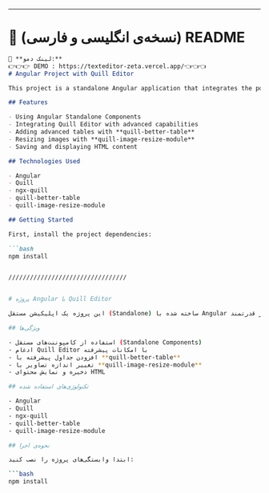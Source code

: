 
---

# 📄   (نسخه‌ی انگلیسی و فارسی) README

```markdown
🔗 **لینک دمو:**  
👉👉👉 DEMO : https://texteditor-zeta.vercel.app/👈👈👈
# Angular Project with Quill Editor

This project is a standalone Angular application that integrates the powerful **Quill Editor** with **Better Table** and **Image Resize** modules for advanced rich text editing.

## Features

- Using Angular Standalone Components
- Integrating Quill Editor with advanced capabilities
- Adding advanced tables with **quill-better-table**
- Resizing images with **quill-image-resize-module**
- Saving and displaying HTML content

## Technologies Used

- Angular
- Quill
- ngx-quill
- quill-better-table
- quill-image-resize-module

## Getting Started

First, install the project dependencies:

```bash
npm install


/////////////////////////////////


# پروژه Angular با Quill Editor

این پروژه یک اپلیکیشن مستقل (Standalone) ساخته شده با Angular است که ویرایشگر قدرتمند **Quill** را همراه با ماژول‌های **Better Table** و **Image Resize** برای ویرایش پیشرفته متن پیاده‌سازی می‌کند.

## ویژگی‌ها

- استفاده از کامپوننت‌های مستقل (Standalone Components)
- ادغام Quill Editor با امکانات پیشرفته
- افزودن جداول پیشرفته با **quill-better-table**
- تغییر اندازه تصاویر با **quill-image-resize-module**
- ذخیره و نمایش محتوای HTML

## تکنولوژی‌های استفاده شده

- Angular
- Quill
- ngx-quill
- quill-better-table
- quill-image-resize-module

## نحوه‌ی اجرا

ابتدا وابستگی‌های پروژه را نصب کنید:

```bash
npm install
